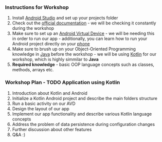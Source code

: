 ### Instructions for Workshop

1. Install [Android Studio](https://developer.android.com/studio) and set up your projects folder
2. Check out the [official documentation](https://developer.android.com/docs) - we will be checking it constantly during the workshop
3. Make sure to set up an [Android Virtual Device](https://developer.android.com/studio/run/managing-avds) - we will be needing this in order to run our app - additionally, you can learn how to run your Android project directly on your [phone](https://guides.codepath.com/android/Running-Apps-on-Your-Device)
4. Make sure to brush up on your Object-Oriented Programming knowledge in [Java](https://www.geeksforgeeks.org/java-programming-basics/) before the workshop - we will be using [Kotlin](https://kotlinlang.org/) for our workshop, which is highly simmilar to **Java**
5. **Required knowledge** - basic OOP language concepts such as classes, methods, arrays etc.

### Workshop Plan - TODO Application using Kotlin

1. Introduction about Kotlin and Android
2. Initialize a Kotlin Android project and describe the main folders structure
3. Run a basic activity on our AVD
4. Design the layout of our app
5. Implement our app functionality and describe various Kotlin language concepts
6. Address the problem of data persistence during configuration changes
7. Further discussion about other features
8. Q&A :)
